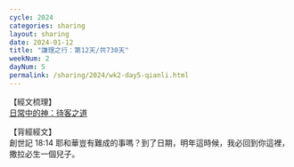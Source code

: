 ```yaml
---
cycle: 2024
categories: sharing
layout: sharing
date: 2024-01-12
title: "謙理之行：第12天/共730天"
weekNum: 2
dayNum: 5
permalink: /sharing/2024/wk2-day5-qianli.html
---
```

【經文梳理】  
[日常中的神：待客之道](https://youtu.be/OoXm8Nuw7WQ)

【背經經文】  
創世記 18:14 耶和華豈有難成的事嗎？到了日期，明年這時候，我必回到你這裡，撒拉必生一個兒子。
